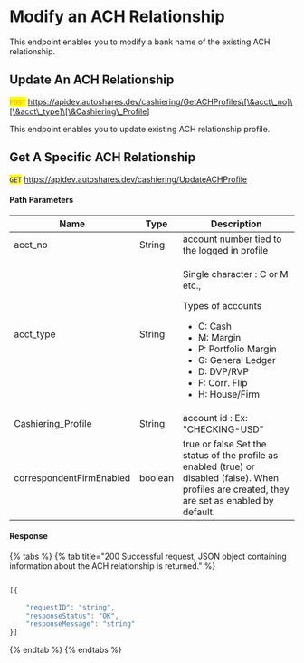 # Modify an ACH Relationship

This endpoint enables you to modify a bank name of the existing ACH relationship.

## Update An ACH Relationship

<mark style="color:orange;">`POST`</mark> https://apidev.autoshares.dev/cashiering/GetACHProfiles\[\&acct\_no]\[\&acct\_type]\[\&Cashiering\_Profile]

This endpoint enables you to update existing ACH relationship profile.

## Get A Specific ACH Relationship

<mark style="color:blue;">`GET`</mark> https://apidev.autoshares.dev/cashiering/UpdateACHProfile

#### Path Parameters

| Name                     | Type    | Description                                                                                                                                                                                                                      |
| ------------------------ | ------- | -------------------------------------------------------------------------------------------------------------------------------------------------------------------------------------------------------------------------------- |
| acct\_no                 | String  | account number tied to the logged in profile                                                                                                                                                                                     |
| acct\_type               | String  | <p>Single character :  C or M etc., </p><p>Types of accounts</p><ul><li>C: Cash</li><li>M: Margin</li><li>P: Portfolio Margin</li><li>G: General Ledger</li><li>D: DVP/RVP</li><li>F: Corr. Flip</li><li>H: House/Firm</li></ul> |
| Cashiering\_Profile      | String  | account id : Ex: "CHECKING-USD"                                                                                                                                                                                                  |
| correspondentFirmEnabled | boolean | true or false Set the status of the profile as enabled (true) or disabled (false). When profiles are created, they are set as enabled by default.                                                                                |

#### Response

{% tabs %}
{% tab title="200 Successful request, JSON object containing information about the ACH relationship is returned." %}
```javascript

[{
    
    "requestID": "string",
    "responseStatus": "OK",
    "responseMessage": "string"
}]

```
{% endtab %}
{% endtabs %}
